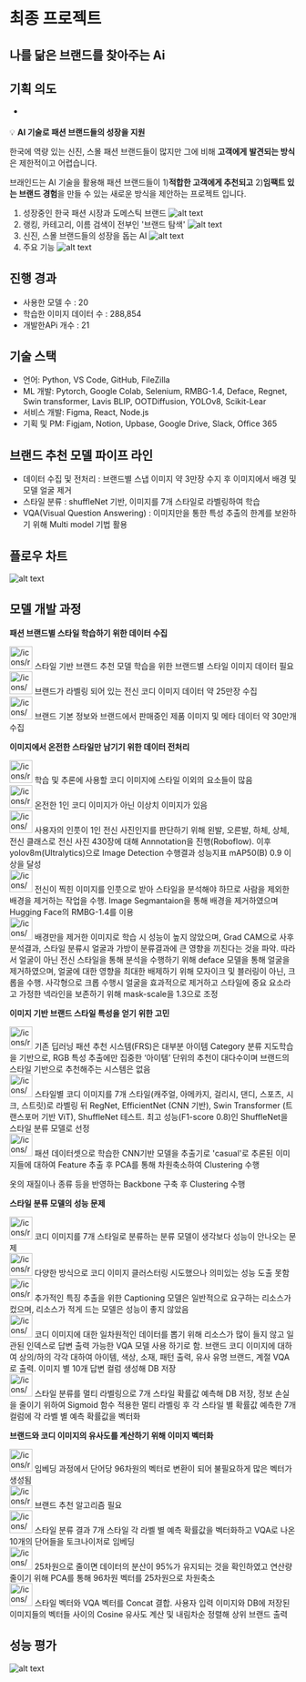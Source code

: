 # 최종 프로젝트

## 나를 닮은 브랜드를 찾아주는 Ai <BRAIND>

## 기획 의도
- <aside>
💡 **AI 기술로 패션 브랜드들의 성장을 지원**

한국에 역량 있는 신진, 스몰 패션 브랜드들이 많지만 그에 비해 **고객에게** **발견되는 방식**은 제한적이고 어렵습니다.

브래인드는 AI 기술을 활용해 패션 브랜드들이 1)**적합한 고객에게 추천되고** 2)**임팩트 있는 브랜드 경험**을 만들 수 있는 새로운 방식을 제안하는 프로젝트 입니다.

</aside>

1. 성장중인 한국 패션 시장과 도메스틱 브랜드
![alt text](./image/설명1.png)
2. 랭킹, 카테고리, 이름 검색이 전부인 '브랜드 탐색'
![alt text](./image/설명2.png)
3. 신진, 스몰 브랜드들의 성장을 돕는 AI
![alt text](./image/설명3.png)
4. 주요 기능
![alt text](./image/설명4.png)

## 진행 경과
- 사용한 모델 수 : 20
- 학습한 이미지 데이터 수 : 288,854
- 개발한APi 개수 : 21

## 기술 스택
- 언어: Python, VS Code, GitHub, FileZilla
- ML 개발: Pytorch, Google Colab, Selenium, RMBG-1.4, Deface, Regnet, Swin transformer, Lavis BLIP, OOTDiffusion, YOLOv8, Scikit-Lear
- 서비스 개발: Figma, React, Node.js
- 기획 및 PM: Figjam, Notion, Upbase, Google Drive, Slack, Office 365

## 브랜드 추천 모델 파이프 라인
- 데이터 수집 및 전처리 : 브랜드별 스냅 이미지 약 3만장 수지 후 이미지에서 배경 및 모델 얼굴 제거
- 스타일 분류 : shuffleNet 기반, 이미지를 7개 스타일로 라벨링하여 학습
- VQA(Visual Question Answering) : 이미지만을 통한 특성 추출의 한계를 보완하기 위해 Multi model 기법 활용

## 플로우 차트
![alt text](./image/플로우차트.png)

## 모델 개발 과정
**패션 브랜드별 스타일 학습하기 위한 데이터 수집**

<aside>
<img src="/icons/report_red.svg" alt="/icons/report_red.svg" width="40px" /> 스타일 기반 브랜드 추천 모델 학습을 위한 브랜드별 스타일 이미지 데이터 필요

</aside>

<aside>
<img src="/icons/checkmark_green.svg" alt="/icons/checkmark_green.svg" width="40px" /> 브랜드가 라벨링 되어 있는 전신 코디 이미지 데이터 약 25만장 수집

</aside>

<aside>
<img src="/icons/checkmark_green.svg" alt="/icons/checkmark_green.svg" width="40px" /> 브랜드 기본 정보와 브랜드에서 판매중인 제품 이미지 및 메타 데이터 약 30만개 수집

</aside>


**이미지에서 온전한 스타일만 남기기 위한 데이터 전처리**

<aside>
<img src="/icons/report_red.svg" alt="/icons/report_red.svg" width="40px" /> 학습 및 추론에 사용할 코디 이미지에 스타일 이외의 요소들이 많음

</aside>

<aside>
<img src="/icons/report_red.svg" alt="/icons/report_red.svg" width="40px" /> 온전한 1인 코디 이미지가 아닌 이상치 이미지가 있음

</aside>

<aside>
<img src="/icons/checkmark_green.svg" alt="/icons/checkmark_green.svg" width="40px" /> 사용자의 인풋이 1인 전신 사진인지를 판단하기 위해 왼발, 오른발, 하체, 상체, 전신 클래스로 전신 사진 430장에 대해 Annnotation을 진행(Roboflow). 이후 yolov8m(Ultralytics)으로 Image Detection 수행결과 성능지표 mAP50(B) 0.9 이상을 달성

</aside>

<aside>
<img src="/icons/checkmark_green.svg" alt="/icons/checkmark_green.svg" width="40px" /> 전신이 찍힌 이미지를 인풋으로 받아 스타일을 분석해야 하므로 사람을 제외한 배경을 제거하는 작업을 수행. Image Segmantaion을 통해 배경을 제거하였으며 Hugging Face의 RMBG-1.4를 이용

</aside>

<aside>
<img src="/icons/checkmark_green.svg" alt="/icons/checkmark_green.svg" width="40px" /> 배경만을 제거한 이미지로 학습 시 성능이 높지 않았으며, Grad CAM으로 사후 분석결과, 스타일 분류시 얼굴과 가방이 분류결과에 큰 영향을 끼친다는 것을 파악. 따라서 얼굴이 아닌 전신 스타일을 통해 분석을 수행하기 위해 deface 모델을 통해 얼굴을 제거하였으며, 얼굴에 대한 영향을 최대한 배제하기 위해 모자이크 및 블러링이 아닌, 크롭을 수행. 사각형으로 크롭 수행시 얼굴을 효과적으로 제거하고 스타일에 중요 요소라고 가정한 넥라인을 보존하기 위해 mask-scale을 1.3으로 조정

</aside>

**이미지 기반 브랜드 스타일 특성을 얻기 위한 고민**

<aside>
<img src="/icons/report_red.svg" alt="/icons/report_red.svg" width="40px" /> 기존 딥러닝 패션 추천 시스템(FRS)은 대부분 아이템 Category 분류 지도학습을 기반으로, RGB 특성 추출에만 집중한 ‘아이템’ 단위의 추천이 대다수이며 브랜드의 스타일 기반으로 추천해주는 시스템은 없음

</aside>

<aside>
<img src="/icons/checkmark_green.svg" alt="/icons/checkmark_green.svg" width="40px" /> 스타일별 코디 이미지를 7개 스타일(캐주얼, 아메카지, 걸리시, 댄디, 스포츠, 시크, 스트릿)로 라벨링 뒤 RegNet, EfficientNet (CNN 기반), Swin Transformer (트랜스포머 기반 ViT), ShuffleNet 테스트. 최고 성능(F1-score 0.8)인 ShuffleNet을 스타일 분류 모델로 선정

</aside>

<aside>
<img src="/icons/checkmark_green.svg" alt="/icons/checkmark_green.svg" width="40px" /> 패션 데이터셋으로 학습한 CNN기반 모델을 추출기로 'casual'로 추론된 이미지들에 대하여 Feature 추출 후 PCA를 통해 차원축소하여 Clustering 수행

옷의 재질이나 종류 등을 반영하는 Backbone 구축 후 Clustering 수행

</aside>

**스타일 분류 모델의 성능 문제**

<aside>
<img src="/icons/report_red.svg" alt="/icons/report_red.svg" width="40px" /> 코디 이미지를 7개 스타일로 분류하는 분류 모델이 생각보다 성능이 안나오는 문제

</aside>

<aside>
<img src="/icons/report_red.svg" alt="/icons/report_red.svg" width="40px" /> 다양한 방식으로 코디 이미지 클러스터링 시도했으나 의미있는 성능 도출 못함

</aside>

<aside>
<img src="/icons/report_red.svg" alt="/icons/report_red.svg" width="40px" /> 추가적인 특징 추출을 위한 Captioning 모델은 일반적으로 요구하는 리소스가 컸으며, 리소스가 적게 드는 모델은 성능이 좋지 않았음

</aside>

<aside>
<img src="/icons/checkmark_green.svg" alt="/icons/checkmark_green.svg" width="40px" /> 코디 이미지에 대한 일차원적인 데이터를 뽑기 위해 리소스가 많이 들지 않고 일관된 인덱스로 답변 출력 가능한 VQA 모델 사용 하기로 함. 브랜드 코디 이미지에 대하여 상의/하의 각각 대하여 아이템, 색상, 소재, 패턴 출력,  유사 유명 브랜드, 계절 VQA로 출력. 이미지 별 10개 답변 컬럼 생성해 DB 저장

</aside>

<aside>
<img src="/icons/checkmark_green.svg" alt="/icons/checkmark_green.svg" width="40px" /> 스타일 분류를 멀티 라벨링으로 7개 스타일 확률값 예측해 DB 저장, 정보 손실을 줄이기 위하여 Sigmoid 함수 적용한 멀티 라벨링 후 각 스타일 별 확률값 예측한 7개 컬럼에 각 라벨 별 예측 확률값을 벡터화

</aside>

**브랜드와 코디 이미지의 유사도를 계산하기 위해 이미지 벡터화**

<aside>
<img src="/icons/report_red.svg" alt="/icons/report_red.svg" width="40px" /> 임베딩 과정에서 단어당 96차원의 벡터로 변환이 되어 불필요하게 많은 벡터가 생성됨

</aside>

<aside>
<img src="/icons/report_red.svg" alt="/icons/report_red.svg" width="40px" /> 브랜드 추천 알고리즘 필요

</aside>

<aside>
<img src="/icons/checkmark_green.svg" alt="/icons/checkmark_green.svg" width="40px" /> 스타일 분류 결과 7개 스타일 각 라벨 별 예측 확률값을 벡터화하고 VQA로 나온 10개의 단어들을 토크나이저로 임베딩

</aside>

<aside>
<img src="/icons/checkmark_green.svg" alt="/icons/checkmark_green.svg" width="40px" /> 25차원으로 줄이면 데이터의 분산이 95%가 유지되는 것을 확인하였고 연산량 줄이기 위해 PCA를 통해 96차원 벡터를 25차원으로 차원축소

</aside>

<aside>
<img src="/icons/checkmark_green.svg" alt="/icons/checkmark_green.svg" width="40px" /> 스타일 벡터와 VQA 벡터를 Concat 결합. 사용자 입력 이미지와 DB에 저장된 이미지들의 벡터들 사이의 Cosine 유사도 계산 및 내림차순 정렬해 상위 브랜드 출력

</aside>


## 성능 평가

![alt text](./image/성능평가.png)

